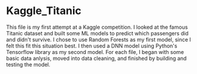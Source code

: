# Kaggle_Titanic

This file is my first attempt at a Kaggle competition. I looked at the famous Titanic dataset and built some ML models to predict which passengers did and didn't survive. I chose to use Random Forests as my first model, since I felt this fit this situation best. I then used a DNN model using Python's Tensorflow library as my second model. For each file, I began with some basic data anlysis, moved into data cleaning, and finished by building and testing the model.
